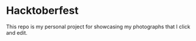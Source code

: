 # Hacktoberfest
This repo is my personal project for showcasing my photographs that I click and edit.
